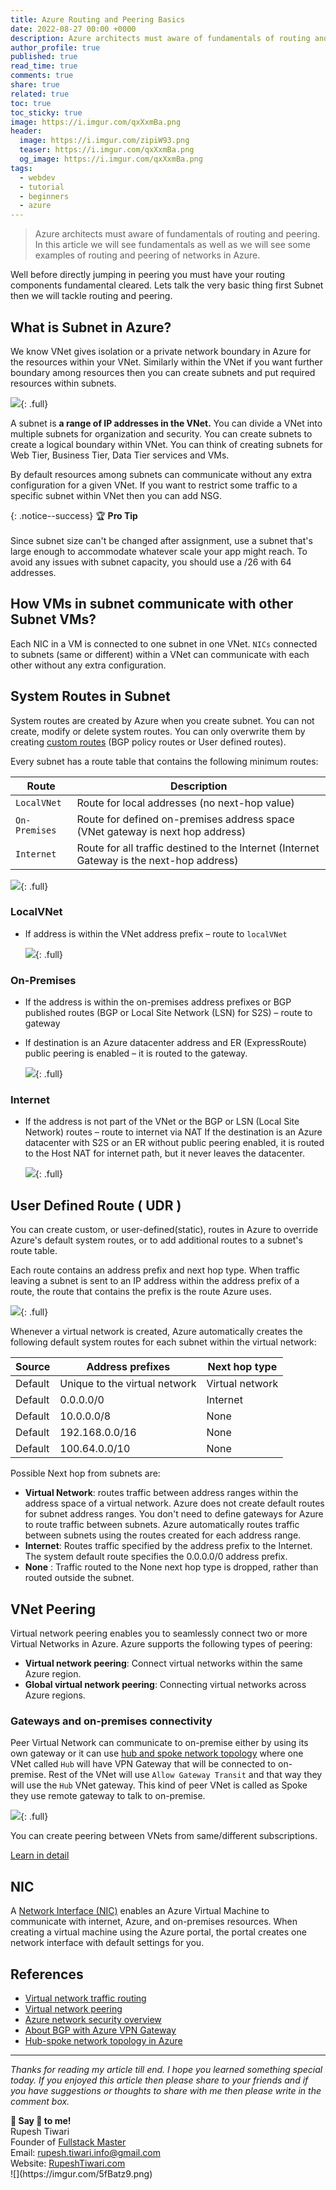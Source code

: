 ```yaml
---
title: Azure Routing and Peering Basics
date: 2022-08-27 00:00 +0000
description: Azure architects must aware of fundamentals of routing and peering. In this article we will see fundamentals as well as we will see some examples of routing and peering of networks in Azure.
author_profile: true
published: true
read_time: true
comments: true
share: true
related: true
toc: true
toc_sticky: true
image: https://i.imgur.com/qxXxmBa.png
header:
  image: https://i.imgur.com/zipiW93.png
  teaser: https://i.imgur.com/qxXxmBa.png
  og_image: https://i.imgur.com/qxXxmBa.png
tags:
  - webdev
  - tutorial
  - beginners
  - azure
---
```


> Azure architects must aware of fundamentals of routing and peering. In this article we will see fundamentals as well as we will see some examples of routing and peering of networks in Azure.

Well before directly jumping in peering you must have your routing components fundamental cleared. Lets talk the very basic thing first Subnet then we will tackle routing and peering.

## What is Subnet in Azure?

We know VNet gives isolation or a private network boundary in Azure for the resources within your VNet. Similarly within the VNet if you want further boundary among resources then you can create subnets and put required resources within subnets.

![](https://i.imgur.com/9eTyLgw.png){: .full}

A subnet is **a range of IP addresses in the VNet.** You can divide a VNet into multiple subnets for organization and security. You can create subnets to create a logical boundary within VNet. You can think of creating subnets for Web Tier, Business Tier, Data Tier services and VMs.

By default resources among subnets can communicate without any extra configuration for a given VNet. If you want to restrict some traffic to a specific subnet within VNet then you can add NSG.

{: .notice--success}
🏆 **Pro Tip** \
\
Since subnet size can't be changed after assignment, use a subnet that's large enough to accommodate whatever scale your app might reach. To avoid any issues with subnet capacity, you should use a /26 with 64 addresses.

## How VMs in subnet communicate with other Subnet VMs?

Each NIC in a VM is connected to one subnet in one VNet. `NICs` connected to subnets (same or different) within a VNet can communicate with each other without any extra configuration.

## System Routes in Subnet

System routes are created by Azure when you create subnet. You can not create, modify or delete system routes. You can only overwrite them by creating [custom routes](https://docs.microsoft.com/en-us/azure/virtual-network/virtual-networks-udr-overview#custom-routes) (BGP policy routes or User defined routes).

Every subnet has a route table that contains the following minimum routes:

| Route         | Description                                                                               |
| ------------- | ----------------------------------------------------------------------------------------- |
| `LocalVNet`   | Route for local addresses (no next-hop value)                                             |
| `On-Premises` | Route for defined on-premises address space (VNet gateway is next hop address)            |
| `Internet`    | Route for all traffic destined to the Internet (Internet Gateway is the next-hop address) |

![](https://i.imgur.com/Z9At7eO.png){: .full}

### LocalVNet

- If address is within the VNet address prefix – route to `localVNet`

  ![](https://i.imgur.com/X6i92nm.png){: .full}

### On-Premises

- If the address is within the on-premises address prefixes or BGP published routes (BGP or Local Site Network (LSN) for S2S) – route to gateway
- If destination is an Azure datacenter address and ER (ExpressRoute) public peering is enabled – it is routed to the gateway.

  ![](https://i.imgur.com/jkHzFHW.png){: .full}

### Internet

- If the address is not part of the VNet or the BGP or LSN (Local Site Network) routes – route to internet via NAT
  If the destination is an Azure datacenter with S2S or an ER without public peering enabled, it is routed to the Host NAT for internet path, but it never leaves the datacenter.

  ![](https://i.imgur.com/AKIZDSc.png){: .full}

## User Defined Route ( UDR )

You can create custom, or user-defined(static), routes in Azure to override Azure's default system routes, or to add additional routes to a subnet's route table.

Each route contains an address prefix and next hop type. When traffic leaving a subnet is sent to an IP address within the address prefix of a route, the route that contains the prefix is the route Azure uses.

![](https://i.imgur.com/r0SvwBG.png){: .full}

Whenever a virtual network is created, Azure automatically creates the following default system routes for each subnet within the virtual network:

| Source  | Address prefixes              | Next hop type   |
| ------- | ----------------------------- | --------------- |
| Default | Unique to the virtual network | Virtual network |
| Default | 0.0.0.0/0                     | Internet        |
| Default | 10.0.0.0/8                    | None            |
| Default | 192.168.0.0/16                | None            |
| Default | 100.64.0.0/10                 | None            |

Possible Next hop from subnets are:

- **Virtual Network**: routes traffic between address ranges within the address space of a virtual network. Azure does not create default routes for subnet address ranges. You don't need to define gateways for Azure to route traffic between subnets. Azure automatically routes traffic between subnets using the routes created for each address range.
- **Internet**: Routes traffic specified by the address prefix to the Internet. The system default route specifies the 0.0.0.0/0 address prefix.
- **None** : Traffic routed to the None next hop type is dropped, rather than routed outside the subnet.

## VNet Peering

Virtual network peering enables you to seamlessly connect two or more Virtual Networks in Azure.
Azure supports the following types of peering:

- **Virtual network peering**: Connect virtual networks within the same Azure region.
- **Global virtual network peering**: Connecting virtual networks across Azure regions.

### Gateways and on-premises connectivity

Peer Virtual Network can communicate to on-premise either by using its own gateway or it can use [hub and spoke network topology](https://docs.microsoft.com/en-us/azure/architecture/reference-architectures/hybrid-networking/hub-spoke?tabs=cli) where one VNet called `Hub` will have VPN Gateway that will be connected to on-premise. Rest of the VNet will use `Allow Gateway Transit` and that way they will use the `Hub` VNet gateway. This kind of peer VNet is called as Spoke they use remote gateway to talk to on-premise.

![](https://i.imgur.com/Aru17rt.png){: .full}

You can create peering between VNets from same/different subscriptions.

[Learn in detail](https://docs.microsoft.com/en-us/azure/virtual-network/virtual-network-peering-overview#gateways-and-on-premises-connectivity)

## NIC

A [Network Interface (NIC)](httpss://docs.microsoft.com/en-us/azure/virtual-network/virtual-network-network-interface) enables an Azure Virtual Machine to communicate with internet, Azure, and on-premises resources. When creating a virtual machine using the Azure portal, the portal creates one network interface with default settings for you.

## References

- [Virtual network traffic routing](https://docs.microsoft.com/en-us/azure/virtual-network/virtual-networks-udr-overview)
- [Virtual network peering](https://docs.microsoft.com/en-us/azure/virtual-network/virtual-network-peering-overview#gateways-and-on-premises-connectivity)
- [Azure network security overview](https://docs.microsoft.com/en-us/azure/security/fundamentals/network-overview)
- [About BGP with Azure VPN Gateway](https://docs.microsoft.com/en-us/azure/vpn-gateway/vpn-gateway-bgp-overview)
- [Hub-spoke network topology in Azure](https://docs.microsoft.com/en-us/azure/architecture/reference-architectures/hybrid-networking/hub-spoke?tabs=cli)

---

_Thanks for reading my article till end. I hope you learned something special today. If you enjoyed this article then please share to your friends and if you have suggestions or thoughts to share with me then please write in the comment box._

<div class="notice--success">
<strong>💖 Say 👋 to me!</strong>
<br>Rupesh Tiwari
<br>Founder of <a href="https://www.fullstackmaster.net">Fullstack Master </a>
<br>Email: <a href="mailto:rupesh.tiwari.info@gmail.com?subject=Hi">rupesh.tiwari.info@gmail.com</a>
<br>Website: <a href="https://www.rupeshtiwari.com">RupeshTiwari.com </a>
</div>
![](https://imgur.com/5fBatz9.png)
